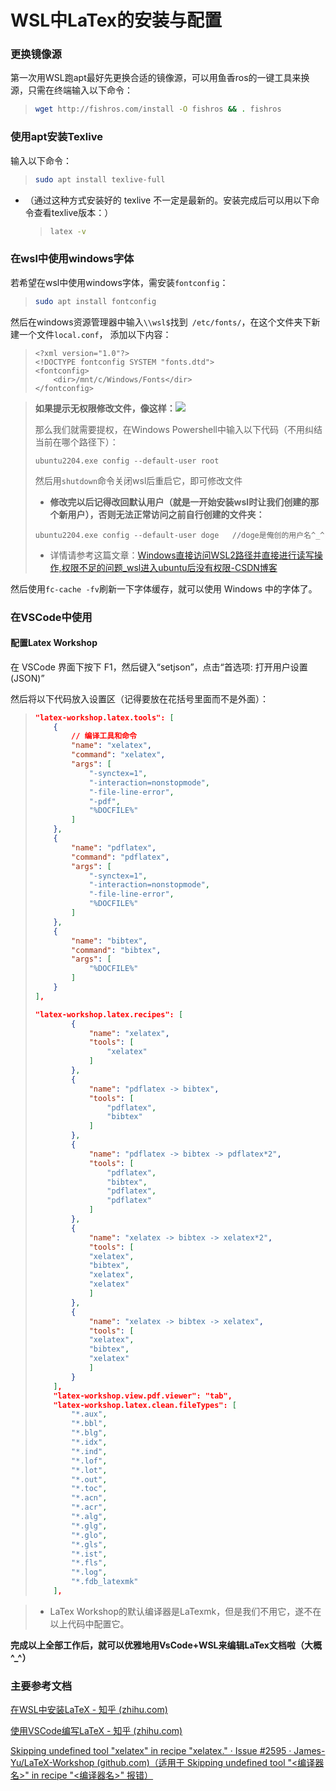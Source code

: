 # WSL中LaTex的安装与配置

### 更换镜像源

第一次用WSL跑apt最好先更换合适的镜像源，可以用鱼香ros的一键工具来换源，只需在终端输入以下命令：

> ```bash
> wget http://fishros.com/install -O fishros && . fishros
> ```

### 使用apt安装Texlive

输入以下命令：

> ```bash
> sudo apt install texlive-full
> ```

- （通过这种方式安装好的 texlive 不一定是最新的。安装完成后可以用以下命令查看texlive版本：）

  > ```bash
  > latex -v
  > ```

### 在wsl中使用windows字体

若希望在wsl中使用windows字体，需安装`fontconfig`：

> ```bash
> sudo apt install fontconfig
> ```

然后在windows资源管理器中输入`\\wsl$`找到` /etc/fonts/`，在这个文件夹下新建一个文件`local.conf`， 添加以下内容：

> ```
> <?xml version="1.0"?>
> <!DOCTYPE fontconfig SYSTEM "fonts.dtd">
> <fontconfig>
>     <dir>/mnt/c/Windows/Fonts</dir>
> </fontconfig>
> ```

> **如果提示无权限修改文件，像这样：**![](D:\Click\Study\学习笔记\LaTex使用\WSL中LaTex的安装与配置\1.png)
>
> 那么我们就需要提权，在Windows Powershell中输入以下代码（不用纠结当前在哪个路径下）：
>
> ```
> ubuntu2204.exe config --default-user root
> ```
>
> 然后用`shutdown`命令关闭wsl后重启它，即可修改文件
>
> - **修改完以后记得改回默认用户（就是一开始安装wsl时让我们创建的那个新用户），否则无法正常访问之前自行创建的文件夹：**
>
> ```
> ubuntu2204.exe config --default-user doge   //doge是俺创的用户名^_^
> ```
>
> - 详情请参考这篇文章：[Windows直接访问WSL2路径并直接进行读写操作,权限不足的问题_wsl进入ubuntu后没有权限-CSDN博客](https://blog.csdn.net/qq_33412312/article/details/119720052)

然后使用`fc-cache -fv`刷新一下字体缓存，就可以使用 Windows 中的字体了。

### 在VSCode中使用

#### 配置Latex Workshop

在 VSCode 界面下按下 F1，然后键入“setjson”，点击“首选项: 打开用户设置(JSON)”

然后将以下代码放入设置区（记得要放在花括号里面而不是外面）：

> ```json
> "latex-workshop.latex.tools": [
>     {
>         // 编译工具和命令
>         "name": "xelatex",
>         "command": "xelatex",
>         "args": [
>             "-synctex=1",
>             "-interaction=nonstopmode",
>             "-file-line-error",
>             "-pdf",
>             "%DOCFILE%"
>         ]
>     },
>     {
>         "name": "pdflatex",
>         "command": "pdflatex",
>         "args": [
>             "-synctex=1",
>             "-interaction=nonstopmode",
>             "-file-line-error",
>             "%DOCFILE%"
>         ]
>     },
>     {
>         "name": "bibtex",
>         "command": "bibtex",
>         "args": [
>             "%DOCFILE%"
>         ]
>     }
> ],
> 
> "latex-workshop.latex.recipes": [
>         {
>             "name": "xelatex",
>             "tools": [
>                 "xelatex"
>             ]
>         },
>         {
>             "name": "pdflatex -> bibtex",
>             "tools": [
>                 "pdflatex",
>                 "bibtex"
>             ]
>         },
>         {
>             "name": "pdflatex -> bibtex -> pdflatex*2",
>             "tools": [
>                 "pdflatex",
>                 "bibtex",
>                 "pdflatex",
>                 "pdflatex"
>             ]
>         },
>         {
>             "name": "xelatex -> bibtex -> xelatex*2",
>             "tools": [
>             "xelatex",
>             "bibtex",
>             "xelatex",
>             "xelatex"
>             ]
>         },
>         {
>             "name": "xelatex -> bibtex -> xelatex",
>             "tools": [
>             "xelatex",
>             "bibtex",
>             "xelatex"
>             ]
>         }
>     ],
>     "latex-workshop.view.pdf.viewer": "tab",
>     "latex-workshop.latex.clean.fileTypes": [
>         "*.aux",
>         "*.bbl",
>         "*.blg",
>         "*.idx",
>         "*.ind",
>         "*.lof",
>         "*.lot",
>         "*.out",
>         "*.toc",
>         "*.acn",
>         "*.acr",
>         "*.alg",
>         "*.glg",
>         "*.glo",
>         "*.gls",
>         "*.ist",
>         "*.fls",
>         "*.log",
>         "*.fdb_latexmk"
>     ],
> ```

> - LaTex Workshop的默认编译器是LaTexmk，但是我们不用它，遂不在以上代码中配置它。

**完成以上全部工作后，就可以优雅地用VsCode+WSL来编辑LaTex文档啦（大概^_^）**

### 主要参考文档

[在WSL中安装LaTeX - 知乎 (zhihu.com)](https://zhuanlan.zhihu.com/p/202865739)

[使用VSCode编写LaTeX - 知乎 (zhihu.com)](https://zhuanlan.zhihu.com/p/38178015)

[Skipping undefined tool "xelatex" in recipe "xelatex." · Issue #2595 · James-Yu/LaTeX-Workshop (github.com)（适用于 Skipping undefined tool "<编译器名>" in recipe "<编译器名>" 报错）](https://github.com/James-Yu/LaTeX-Workshop/issues/2595)

